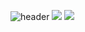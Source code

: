 <!--### Hi there 👋-->
![header](https://capsule-render.vercel.app/api?type=transparent&color=_hexcode&height=300&section=header&text=welcome&desc=Jaewon's%20GitHub%20Profile&descSize=20&descAlign=59&descAlignY=40&fontSize=90)
<img src="https://img.shields.io/badge/Vuejs-4FC08D?style=for-the-badge&logo=Vue.js&logoColor=white"/>
<a href="클릭시 이동할 링크" target="_blank"><img src="https://img.shields.io/badge/Vuejs-white?style=flat-square&logo=Vue.js&logoColor=#4FC08D"/></a>
<!--
**hohre12/hohre12** is a ✨ _special_ ✨ repository because its `README.md` (this file) appears on your GitHub profile.

Here are some ideas to get you started:

- 🔭 I’m currently working on ...
- 🌱 I’m currently learning ...
- 👯 I’m looking to collaborate on ...
- 🤔 I’m looking for help with ...
- 💬 Ask me about ...
- 📫 How to reach me: ...
- 😄 Pronouns: ...
- ⚡ Fun fact: ...
-->

